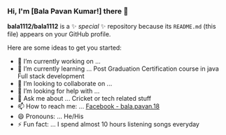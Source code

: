 ### Hi, I'm [Bala Pavan Kumar!] there 👋


**bala1112/bala1112** is a ✨ _special_ ✨ repository because its `README.md` (this file) appears on your GitHub profile.

Here are some ideas to get you started:

- 🔭 I’m currently working on ...
- 🌱 I’m currently learning ... Post Graduation Certification course in java Full stack development
- 👯 I’m looking to collaborate on ...
- 🤔 I’m looking for help with ...
- 💬 Ask me about ... Cricket or tech related stuff 
- 📫 How to reach me: ... [Facebook - bala.pavan.18](https://www.facebook.com/bala.pavan.18)
- 😄 Pronouns: ... He/His
- ⚡ Fun fact: ... I spend almost 10 hours listening songs everyday
